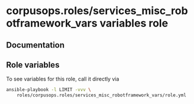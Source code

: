 # corpusops.roles/services_misc_robotframework_vars variables role
## Documentation

## Role variables
To see variables for this role, call it directly via
```bash
ansible-playbook -l LIMIT -vvv \
    roles/corpusops.roles/services_misc_robotframework_vars/role.yml
```
